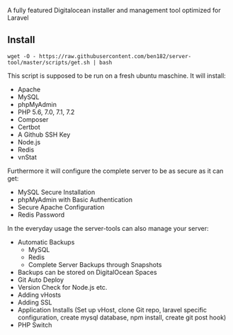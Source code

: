 A fully featured Digitalocean installer and management tool optimized for Laravel

## Install
`wget -O - https://raw.githubusercontent.com/ben182/server-tool/master/scripts/get.sh | bash`

This script is supposed to be run on a fresh ubuntu maschine. It will install:
* Apache
* MySQL
* phpMyAdmin
* PHP 5.6, 7.0, 7.1, 7.2
* Composer
* Certbot
* A Github SSH Key
* Node.js
* Redis
* vnStat

Furthermore it will configure the complete server to be as secure as it can get:
* MySQL Secure Installation
* phpMyAdmin with Basic Authentication
* Secure Apache Configuration
* Redis Password

In the everyday usage the server-tools can also manage your server:
* Automatic Backups
    * MySQL
    * Redis
    * Complete Server Backups through Snapshots
* Backups can be stored on DigitalOcean Spaces
* Git Auto Deploy
* Version Check for Node.js etc.
* Adding vHosts
* Adding SSL
* Application Installs (Set up vHost, clone Git repo, laravel specific configuration, create mysql database, npm install, create git post hook)
* PHP Switch
